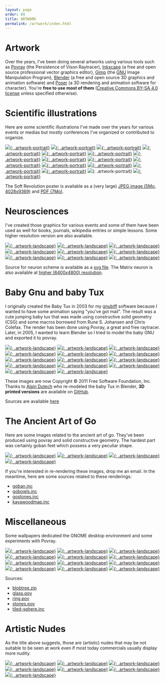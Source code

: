 ```yaml
---
layout: page
order: 04
title: ARTWORK
permalink: /artwork/index.html
---
```


# Artwork

Over the years, I've been doing several artworks using various tools such as
[Povray] (the Persistence of Vison Raytracer), [Inkscape] (a free and open
source professional vector graphics editor), [Gimp] (the [GNU] Image
Manipulation Program), [Blender] (a free and open source 3D graphics and
animation software) and [Poser] (a 3D rendering and animation software for
character). You're **free to use most of them**
([Creative Commons BY-SA 4.0 license][license] unless specified otherwise).

[license]: http://creativecommons.org/licenses/by-sa/4.0/


[Blender]: http://www.blender.org
[Povray]: http://www.povray.org
[Inkscape]: https://inkscape.org/en/
[Gimp]: https://www.gimp.org
[GNU]: https://www.gnu.org
[Poser]: http://my.smithmicro.com/poser-3d-animation-software.html

# Scientific illustrations

Here are some scientific illustrations I've made over the years for various
events or medias but mostly conferences I've organized or contributed to
organize.

[![]({{site.baseurl}}/thumbnails/SBDM-2017.png){: .artwork-portrait}]({{site.baseurl}}/images/SBDM-2017.pdf)
[![]({{site.baseurl}}/thumbnails/Poster-CapScience-Calculer.png){: .artwork-portrait}]({{site.baseurl}}/images/Poster-CapScience-Calculer.pdf)
[![]({{site.baseurl}}/thumbnails/Poster-CapScience-Comprendre.png){: .artwork-portrait}]({{site.baseurl}}/images/Poster-CapScience-Comprendre.pdf)
[![]({{site.baseurl}}/thumbnails/psyphine-2016.png){: .artwork-portrait}]({{site.baseurl}}/images/psyphine-2016.pdf)
[![]({{site.baseurl}}/thumbnails/psyphine.png){: .artwork-portrait}]({{site.baseurl}}/images/psyphine.pdf)
[![]({{site.baseurl}}/thumbnails/CorpsEtRobots-2012.png){: .artwork-portrait}]({{site.baseurl}}/images/CorpsEtRobots.pdf)
[![]({{site.baseurl}}/thumbnails/scipy-lecture-notes.png){: .artwork-portrait}]({{site.baseurl}}/images/scipy-lecture-notes.pdf)
[![]({{site.baseurl}}/thumbnails/Bodyware.png){: .artwork-portrait}]({{site.baseurl}}/images/Bodyware.pdf)
[![]({{site.baseurl}}/thumbnails/euroscipy-2015.png){: .artwork-portrait}]({{site.baseurl}}/images/euroscipy-2015.png)
[![]({{site.baseurl}}/thumbnails/euroscipy-2013.png){: .artwork-portrait}]({{site.baseurl}}/images/euroscipy-2013.png)
[![]({{site.baseurl}}/thumbnails/euroscipy-2012.png){: .artwork-portrait}]({{site.baseurl}}/images/euroscipy-2012.png)
[![]({{site.baseurl}}/thumbnails/cap-2012.png){: .artwork-portrait}]({{site.baseurl}}/images/cap-2012.png)
[![]({{site.baseurl}}/thumbnails/neurocomp-2011.png){: .artwork-portrait}]({{site.baseurl}}/images/neurocomp-2011.pdf)
[![]({{site.baseurl}}/thumbnails/neurocomp-2006.png){: .artwork-portrait}]({{site.baseurl}}/images/neurocomp-2006.png)
![]({{site.baseurl}}/thumbnails/workshop-2003.png){: .artwork-portrait}
[![]({{site.baseurl}}/thumbnails/GnuTuxSoftRevolution-v2.png){: .artwork-portrait}]({{site.baseurl}}/images/GnuTuxSoftRevolution-v2.png)

 The Soft Revolution poster is available as a (very large)
 [JPEG image (5Mo, 4028x9369)]({{site.baseurl}}/images/GnuTuxSoftRevolution-v2-Big.jpg) and
 [PDF (7Mo)]({{site.baseurl}}/images/GnuTuxSoftRevolution-v2-Big.pdf).
 

# Neurosciences

I've created those graphics for various events and some of them have been used
as well for books, journals, wikipedia entries or simple lessons. Some higher
resolution version are also available.

[![]({{site.baseurl}}/thumbnails/brain.png){: .artwork-landscape}]({{site.baseurl}}/images/brain.png)
[![]({{site.baseurl}}/thumbnails/NeuronMatrix.png){: .artwork-landscape}]({{site.baseurl}}/images/NeuronMatrix.png)
[![]({{site.baseurl}}/thumbnails/NeuronSEM.png){: .artwork-landscape}]({{site.baseurl}}/images/NeuronSEM.png)
[![]({{site.baseurl}}/thumbnails/NeuronTech.png){: .artwork-landscape}]({{site.baseurl}}/images/NeuronTech.png)
[![]({{site.baseurl}}/thumbnails/NeuronToon.png){: .artwork-landscape}]({{site.baseurl}}/images/NeuronToon.png)
[![]({{site.baseurl}}/thumbnails/NeuronSEM2.png){: .artwork-landscape}]({{site.baseurl}}/images/NeuronSEM2.png)
[![]({{site.baseurl}}/thumbnails/CCN.png){: .artwork-landscape}]({{site.baseurl}}/images/CCN.png)
[![]({{site.baseurl}}/thumbnails/Conditioning.png){: .artwork-landscape}]({{site.baseurl}}/images/Conditioning.pdf)
[![]({{site.baseurl}}/thumbnails/neuron.png){: .artwork-landscape}]({{site.baseurl}}/images/neuron.png)

Source for neuron scheme is available as a [svg file]({{site.baseurl}}/images/neuron.svg). The
Matrix neuron is also available at
[higher (6400x4800) resolution]({{site.baseurl}}/images/NeuronMatrix-6400x4800.png).



# Baby Gnu and baby Tux

I originally created the Baby Tux in 2003 for my [gnubiff] software because I wanted to have some animation saying "you've got mail". The result was a cute jumping baby tux that was made using constructive solid geometry (CSG) and some macros borrowed from Rune S. Johansen and Chris Colefax. The render has been done using Povray, a great and free raytracer. Later, in 2005, I wanted to learn Blender so I tried to model the baby GNU and exported it to povray.

[gnubiff]: http://gnubiff.sourceforge.net

[![]({{site.baseurl}}/thumbnails/BabyGnuAlpha.png){: .artwork-landscape}]({{site.baseurl}}/images/BabyGnuAlpha.png)
[![]({{site.baseurl}}/thumbnails/BabyTuxAlpha.png){: .artwork-landscape}]({{site.baseurl}}/images/BabyTuxAlpha.png)
[![]({{site.baseurl}}/thumbnails/BabyGnuBlack.png){: .artwork-landscape}]({{site.baseurl}}/images/BabyGnuBlack.png)
[![]({{site.baseurl}}/thumbnails/BabyTuxBlack.png){: .artwork-landscape}]({{site.baseurl}}/images/BabyTuxBlack.png)
[![]({{site.baseurl}}/thumbnails/BabyGnu.png){: .artwork-landscape}]({{site.baseurl}}/images/BabyGnu.png)
[![]({{site.baseurl}}/thumbnails/BabyTux.png){: .artwork-landscape}]({{site.baseurl}}/images/BabyTux.png)
[![]({{site.baseurl}}/thumbnails/BabyTuxSitAlpha.png){: .artwork-landscape}]({{site.baseurl}}/images/BabyTuxSitAlpha.png)
[![]({{site.baseurl}}/thumbnails/BabyTuxSitBlack.png){: .artwork-landscape}]({{site.baseurl}}/images/BabyTuxSitBlack.png)
[![]({{site.baseurl}}/thumbnails/BabyTuxSit.png){: .artwork-landscape}]({{site.baseurl}}/images/BabyTuxSit.png)
[![]({{site.baseurl}}/thumbnails/BabyGnu-svg.png){: .artwork-landscape}]({{site.baseurl}}/images/BabyGnu.svg)
[![]({{site.baseurl}}/thumbnails/BabyTux-svg.png){: .artwork-landscape}]({{site.baseurl}}/images/BabyTux.svg)
[![]({{site.baseurl}}/thumbnails/BabyGnuTuxBlack.jpg){: .artwork-landscape}]({{site.baseurl}}/images/BabyGnuTuxBlack.jpg)
[![]({{site.baseurl}}/thumbnails/BabyGnuTux.jpg){: .artwork-landscape}]({{site.baseurl}}/images/BabyGnuTux.jpg)
[![]({{site.baseurl}}/thumbnails/PrintedBabyGnu-BabyTux-1.jpg){: .artwork-landscape}]({{site.baseurl}}/images/PrintedBabyGnu-BabyTux-1.jpg)

These images are now Copyright © 2011 Free Software Foundation, Inc. Thanks to
[Alain Dutech](http://www.loria.fr/~dutech/accueil_fr.php) who re-modeled the
baby Tux in Blender, **3D printed versions** are available on
[GitHub](https://github.com/rougier/baby-gnu-tux).

Sources are available [here]({{site.baseurl}}/downloads/gnu-tux.tgz)

# The Ancient Art of Go

Here are some images related to the ancient art of go. They've been produced
using povray and solid constructive geometry. The hardest part was certainly
goban feet which possess a very peculiar shape.

[![]({{site.baseurl}}/thumbnails/GoInTheMorning.jpg){: .artwork-landscape}]({{site.baseurl}}/images/GoInTheMorning.jpg)
[![]({{site.baseurl}}/thumbnails/GobanWired.jpg){: .artwork-landscape}]({{site.baseurl}}/images/GobanWired.jpg)
[![]({{site.baseurl}}/thumbnails/Goban.jpg){: .artwork-landscape}]({{site.baseurl}}/images/Goban.jpg)
[![]({{site.baseurl}}/thumbnails/Goban2.png){: .artwork-landscape}]({{site.baseurl}}/images/Goban2.png)

If you're interested in re-rendering these images, drop me an email.
In the meantime, here are some sources related to these renderings:

* [goban.inc]({{site.baseurl}}/downloads/goban.inc)
* [gobowls.inc]({{site.baseurl}}/downloads/gobowls.inc)
* [gostones.inc]({{site.baseurl}}/downloads/gostones.inc)
* [kayawoodmap.inc]({{site.baseurl}}/downloads/kayawoodmap.inc)

# Miscellaneous

Some wallpapers dedicated the GNOME desktop environment and some experiments with
Povray.

[![]({{site.baseurl}}/thumbnails/GnomeFlower.jpg){: .artwork-landscape}]({{site.baseurl}}/images/GnomeFlower.jpg)
[![]({{site.baseurl}}/thumbnails/GnomeCloud.jpg){: .artwork-landscape}]({{site.baseurl}}/images/GnomeCloud.jpg)
[![]({{site.baseurl}}/thumbnails/GnomePebble.png){: .artwork-landscape}]({{site.baseurl}}/images/GnomePebble.png)
[![]({{site.baseurl}}/thumbnails/Glass.jpg){: .artwork-landscape}]({{site.baseurl}}/images/Glass.jpg)
[![]({{site.baseurl}}/thumbnails/PebbleStones.jpg){: .artwork-landscape}]({{site.baseurl}}/images/PebbleStones.jpg)
[![]({{site.baseurl}}/thumbnails/Chain.jpg){: .artwork-landscape}]({{site.baseurl}}/images/Chain.jpg)
[![]({{site.baseurl}}/thumbnails/Dunes.jpg){: .artwork-landscape}]({{site.baseurl}}/images/Dunes.jpg)
[![]({{site.baseurl}}/thumbnails/Sphere.jpg){: .artwork-landscape}]({{site.baseurl}}/images/Sphere.jpg)
[![]({{site.baseurl}}/thumbnails/Family.jpg){: .artwork-landscape}]({{site.baseurl}}/images/Family.jpg)
[![]({{site.baseurl}}/thumbnails/Ring.jpg){: .artwork-landscape}]({{site.baseurl}}/images/Ring.jpg)
[![]({{site.baseurl}}/thumbnails/Soledad.jpg){: .artwork-landscape}]({{site.baseurl}}/images/Soledad.jpg)
[![]({{site.baseurl}}/thumbnails/Mystery.jpg){: .artwork-landscape}]({{site.baseurl}}/images/Mystery.jpg)


Sources:

* [blobtree.zip]({{site.baseurl}}/downloads/blobtree.zip)
* [glass.pov]({{site.baseurl}}/downloads/glass.pov)
* [ring.pov]({{site.baseurl}}/downloads/ring.pov)
* [stones.pov]({{site.baseurl}}/downloads/stones.pov)
* [tiled-sphere.inc]({{site.baseurl}}/downloads/tiled-sphere.inc)


# Artistic Nudes

As the title above suggests, those are (artistic) nudes that may be not
suitable to be seen at work even if most today commercials usually display more
nudity.

[![]({{site.baseurl}}/thumbnails/Victoria1.png){: .artwork-landscape}]({{site.baseurl}}/images/Victoria1.png)
[![]({{site.baseurl}}/thumbnails/Victoria2.png){: .artwork-landscape}]({{site.baseurl}}/images/Victoria2.png)
[![]({{site.baseurl}}/thumbnails/Victoria3.png){: .artwork-landscape}]({{site.baseurl}}/images/Victoria3.png)
[![]({{site.baseurl}}/thumbnails/Victoria4.png){: .artwork-landscape}]({{site.baseurl}}/images/Victoria4.png)
[![]({{site.baseurl}}/thumbnails/Venitian.png){: .artwork-landscape}]({{site.baseurl}}/images/Venitian.png)
[![]({{site.baseurl}}/thumbnails/Doorway.png){: .artwork-landscape}]({{site.baseurl}}/images/Doorway.png)
[![]({{site.baseurl}}/thumbnails/Aiko.png){: .artwork-landscape}]({{site.baseurl}}/images/Aiko.png)
